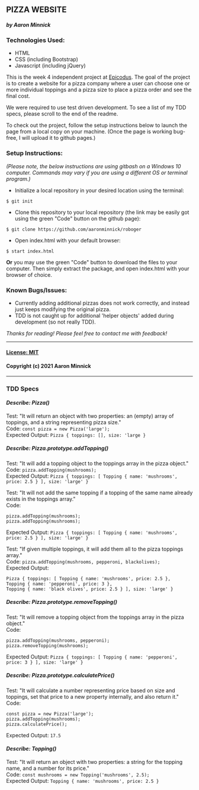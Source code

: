 ## PIZZA WEBSITE
#### _by Aaron Minnick_
### Technologies Used:
* HTML
* CSS (including Bootstrap)
* Javascript (including jQuery)

This is the week 4 independent project at [Epicodus](https://www.epicodus.com). The goal of the project is to create a website for a pizza company where a user can choose one or more individual toppings and a pizza size to place a pizza order and see the final cost.

We were required to use test driven development. To see a list of my TDD specs, please scroll to the end of the readme.

To check out the project, follow the setup instructions below to launch the page from a local copy on your machine. (Once the page is working bug-free, I will upload it to github pages.)

### Setup Instructions:
_(Please note, the below instructions are using gitbash on a Windows 10 computer. Commands may vary if you are using a different OS or terminal program.)_
* Initialize a local repository in your desired location using the terminal:
```
$ git init
```
* Clone this repository to your local repository (the link may be easily got using the green "Code" button on the github page):
```
$ git clone https://github.com/aaronminnick/roboger
```
* Open index.html with your default browser:
```
$ start index.html
```
**Or** you may use the green "Code" button to download the files to your computer. Then simply extract the package, and open index.html with your browser of choice.

### Known Bugs/Issues:
* Currently adding additional pizzas does not work correctly, and instead just keeps modifying the original pizza.
* TDD is not caught up for additional 'helper objects' added during development (so not really TDD).

_Thanks for reading! Please feel free to contact me with feedback!_
***
#### [License: MIT](https://opensource.org/licenses/MIT)
#### Copyright (c) 2021 Aaron Minnick

***
### TDD Specs

#### _**Describe: Pizza()**_
Test: "It will return an object with two properties: an (empty) array of toppings, and a string representing pizza size."  
Code: ```const pizza = new Pizza('large');```  
Expected Output: ```Pizza { toppings: [], size: 'large }```  

##### **Describe: Pizza.prototype.addTopping()**
Test: "It will add a topping object to the toppings array in the pizza object."  
Code: ```pizza.addTopping(mushrooms);```  
Expected Output: ```Pizza { toppings: [ Topping { name: 'mushrooms', price: 2.5 } ], size: 'large' }```  

Test: "It will not add the same topping if a topping of the same name already exists in the toppings array."  
Code: 
```
pizza.addTopping(mushrooms);
pizza.addTopping(mushrooms);
```
Expected Output: ```Pizza { toppings: [ Topping { name: 'mushrooms', price: 2.5 } ], size: 'large' }```

Test: "If given multiple toppings, it will add them all to the pizza toppings array."  
Code: ```pizza.addTopping(mushrooms, pepperoni, blackolives);```  
Expected Output: 
```
Pizza { toppings: [ Topping { name: 'mushrooms', price: 2.5 }, 
Topping { name: 'pepperoni', price: 3 }, 
Topping { name: 'black olives', price: 2.5 } ], size: 'large' }
```

##### **Describe: Pizza.prototype.removeTopping()**
Test: "It will remove a topping object from the toppings array in the pizza object."  
Code: 
```
pizza.addTopping(mushrooms, pepperoni);
pizza.removeTopping(mushrooms);
```  
Expected Output: ```Pizza { toppings: [ Topping { name: 'pepperoni', price: 3 } ], size: 'large' }```

##### **Describe: Pizza.prototype.calculatePrice()**
Test: "It will calculate a number representing price based on size and toppings, set that price to a new property internally, and also return it."  
Code: 
```
const pizza = new Pizza('large');
pizza.addTopping(mushrooms);
pizza.calculatePrice();
```
Expected Output: ```17.5```

#### _**Describe: Topping()**_
Test: "It will return an object with two properties: a string for the topping name, and a number for its price."  
Code: ```const mushrooms = new Topping('mushrooms', 2.5);```  
Expected Output: ```Topping { name: 'mushrooms', price: 2.5 }```  